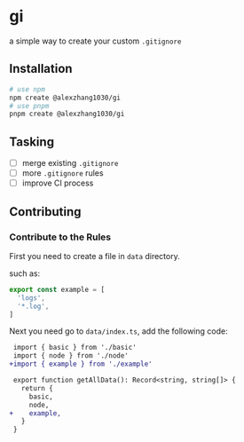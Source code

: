 # gi

a simple way to create your custom `.gitignore`

## Installation

```bash
# use npm
npm create @alexzhang1030/gi
# use pnpm
pnpm create @alexzhang1030/gi
```

## Tasking

- [ ] merge existing `.gitignore`
- [ ] more `.gitignore` rules
- [ ] improve CI process

## Contributing

### Contribute to the Rules

First you need to create a file in `data` directory.

such as:

```ts
export const example = [
  'logs',
  '*.log',
]
```

Next you need go to `data/index.ts`, add the following code:

```diff
 import { basic } from './basic'
 import { node } from './node'
+import { example } from './example'

 export function getAllData(): Record<string, string[]> {
   return {
     basic,
     node,
+    example,
   }
 }
```